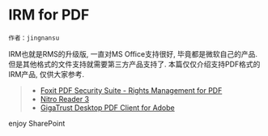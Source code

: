 # IRM for PDF
	作者：jingnansu

IRM也就是RMS的升级版, 一直对MS Office支持很好, 毕竟都是微软自己的产品. 但是其他格式的文件支持就需要第三方产品支持了. 本篇仅仅介绍支持PDF格式的IRM产品, 仅供大家参考.

> - [Foxit PDF Security Suite - Rights Management for PDF](https://www.foxitsoftware.com/products/rms/ "Foxit PDF Security Suite - Rights Management for PDF")     
> - [Nitro Reader 3](https://www.gonitro.com/pdf-reader "Nitro Reader 3")     
> - [GigaTrust Desktop PDF Client for Adobe](https://www.gigatrust.com/products/end-point-security/desktop/gigatrust-desktop-pdf-client-for-adobe/ "GigaTrust Desktop PDF Client for Adobe")     

enjoy SharePoint